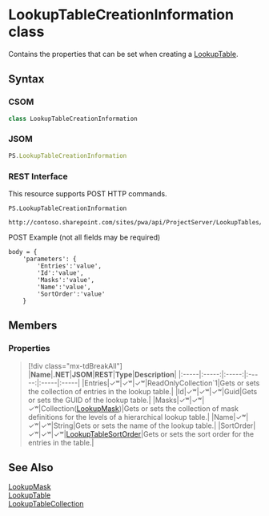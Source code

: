 [comment]: # (Name:LookupTableCreationInformation)
[comment]: # (Name:Microsoft.ProjectServer.LookupTableCreationInformation)
[comment]: # (Type:class)
[comment]: # (Status:Verified)

# <a name="name"></a>LookupTableCreationInformation class

<a name="description"></a>Contains the properties that can be set when creating a [LookupTable](LookupTable.md).

## <a name="syntax"></a>Syntax

### CSOM

```cs
class LookupTableCreationInformation 
```
### JSOM

```javascript
PS.LookupTableCreationInformation
```
### REST Interface

This resource supports POST HTTP commands.

```
PS.LookupTableCreationInformation

http://contoso.sharepoint.com/sites/pwa/api/ProjectServer/LookupTables/Add
```
POST Example (not all fields may be required)
```
body = {
	'parameters': {
		'Entries':'value', 
		'Id':'value', 
		'Masks':'value', 
		'Name':'value', 
		'SortOrder':'value'		
	}
```

## <a name="members"></a>Members

### <a name="properties"></a>Properties
> [!div class="mx-tdBreakAll"]
|**Name**|**.NET**|**JSOM**|**REST**|**Type**|**Description**|
|:-----|:-----:|:-----:|:-----:|:-----|:-----|
|<a name="Entries"></a>Entries|&#x2713;&#x02B7;|&#x2713;&#x02B7;|&#x2713;&#x02B7;|ReadOnlyCollection`1|Gets or sets the collection of entries in the lookup table.|
|<a name="Id"></a>Id|&#x2713;&#x02B7;|&#x2713;&#x02B7;|&#x2713;&#x02B7;|Guid|Gets or sets the GUID of the lookup table.|
|<a name="Masks"></a>Masks|&#x2713;&#x02B7;|&#x2713;&#x02B7;|&#x2713;&#x02B7;|Collection([LookupMask](LookupMake.md))|Gets or sets the collection of mask definitions for the levels of a hierarchical lookup table.|
|<a name="Name"></a>Name|&#x2713;&#x02B7;|&#x2713;&#x02B7;|&#x2713;&#x02B7;|String|Gets or sets the name of the lookup table.|
|<a name="SortOrder"></a>SortOrder|&#x2713;&#x02B7;|&#x2713;&#x02B7;|&#x2713;&#x02B7;|[LookupTableSortOrder](LookupTableSortOrder.md)|Gets or sets the sort order for the entries in the table.|

## <a name="seeAlso"></a>See Also

[LookupMask](LookupMask.md)<br/>
[LookupTable](LookupTable.md)<br/>
[LookupTableCollection](LookupTableCollection.md)<br/>
